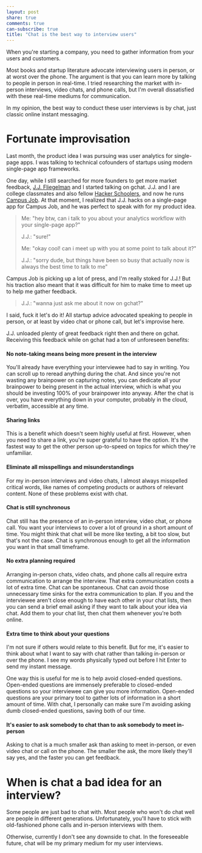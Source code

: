 ```yaml
---
layout: post
share: true
comments: true
can-subscribe: true
title: "Chat is the best way to interview users"
---
```


When you're starting a company, you need to gather information from your users and customers.

Most books and startup literature advocate interviewing users in person, or at worst over the phone. The argument is that you can learn more by talking to people in person in real-time.  I tried researching the market with in-person interviews, video chats, and phone calls, but I'm overall dissatisfied with these real-time mediums for communication.

In my opinion, the best way to conduct these user interviews is by chat, just classic online instant messaging.

# Fortunate improvisation

Last month, the product idea I was pursuing was user analytics for single-page apps. I was talking to technical cofounders of startups using modern single-page app frameworks.

One day, while I still searched for more founders to get more market feedback, <a href="https://twitter.com/JdotJdotF" target="_blank">J.J. Fliegelman</a> and I started talking on gchat. J.J. and I are college classmates and also fellow <a href="https://www.hackerschool.com/" target="_blank">Hacker Schoolers</a>, and now he runs <a href="https://www.campusjob.com" target="_blank">Campus Job</a>. At that moment, I realized that J.J. hacks on a single-page app for Campus Job, and he was perfect to speak with for my product idea.

> Me: "hey btw, can i talk to you about your analytics workflow with your single-page app?"
> 
> J.J.: "sure!"
> 
> Me: "okay cool! can i meet up with you at some point to talk about it?"
> 
> J.J.: "sorry dude, but things have been so busy that actually now is always the best time to talk to me"

Campus Job is picking up a lot of press, and I'm really stoked for J.J.! But his traction also meant that it was difficult for him to make time to meet up to help me gather feedback.

> J.J.: "wanna just ask me about it now on gchat?"

I said, fuck it let's do it! All startup advice advocated speaking to people in person, or at least by video chat or phone call, but let's improvise here.

J.J. unloaded plenty of great feedback right then and there on gchat. Receiving this feedback while on gchat had a ton of unforeseen benefits:

#### No note-taking means being more present in the interview

You'll already have everything your interviewee had to say in writing. You can scroll up to reread anything during the chat. And since you're not wasting any brainpower on capturing notes, you can dedicate all your brainpower to being present in the actual interview, which is what you should be investing 100% of your brainpower into anyway. After the chat is over, you have everything down in your computer, probably in the cloud, verbatim, accessible at any time.

#### Sharing links

This is a benefit which doesn't seem highly useful at first. However, when you need to share a link, you're super grateful to have the option. It's the fastest way to get the other person up-to-speed on topics for which they're unfamiliar.

#### Eliminate all misspellings and misunderstandings

For my in-person interviews and video chats, I almost always misspelled critical words, like names of competing products or authors of relevant content. None of these problems exist with chat.

#### Chat is still synchronous

Chat still has the presence of an in-person interview, video chat, or phone call. You want your interviews to cover a lot of ground in a short amount of time. You might think that chat will be more like texting, a bit too slow, but that's not the case. Chat is synchronous enough to get all the information you want in that small timeframe.

#### No extra planning required

Arranging in-person chats, video chats, and phone calls all require extra communication to arrange the interview. That extra communication costs a lot of extra time. Chat can be spontaneous. Chat can avoid those unnecessary time sinks for the extra communication to plan. If you and the interviewee aren't close enough to have each other in your chat lists, then you can send a brief email asking if they want to talk about your idea via chat. Add them to your chat list, then chat them whenever you're both online.

#### Extra time to think about your questions

I'm not sure if others would relate to this benefit. But for me, it's easier to think about what I want to say with chat rather than talking in-person or over the phone. I see my words physically typed out before I hit Enter to send my instant message.

One way this is useful for me is to help avoid closed-ended questions. Open-ended questions are immensely preferable to closed-ended questions so your interviewee can give you more information. Open-ended questions are your primary tool to gather lots of information in a short amount of time. With chat, I personally can make sure I'm avoiding asking dumb closed-ended questions, saving both of our time.

#### It's easier to ask somebody to chat than to ask somebody to meet in-person

Asking to chat is a much smaller ask than asking to meet in-person, or even video chat or call on the phone. The smaller the ask, the more likely they'll say yes, and the faster you can get feedback.

# When is chat a bad idea for an interview?

Some people are just bad to chat with. Most people who won't do chat well are people in different generations. Unfortunately, you'll have to stick with old-fashioned phone calls and in-person interviews with them.

Otherwise, currently I don't see any downside to chat. In the foreseeable future, chat will be my primary medium for my user interviews.